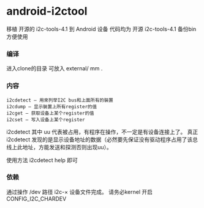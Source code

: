 # android-i2ctool
移植 开源的 i2c-tools-4.1 到 Android 设备
代码均为 开源 i2c-tools-4.1 备份bin方便使用
### 编译
进入clone的目录 可放入 external/
mm .
### 内容
    i2cdetect – 用來列举I2C bus和上面所有的裝置
    i2cdump – 显示裝置上所有register的值
    i2cget – 获取设备上某个register的值
    i2cset – 写入设备上某个register

i2cdetect 其中 uu 代表被占用，有程序在操作，不一定是有设备连接上了。
真正i2cdetect 发现的是显示设备地址的数据（必然要先保证没有驱动程序占用了该总线上此地址，方能发送和探测否则出现uu）。

使用方法 i2cdetect help 即可
### 依赖
通过操作  /dev 路径 i2c-× 设备文件完成。
请务必kernel 开启
CONFIG_I2C_CHARDEV






